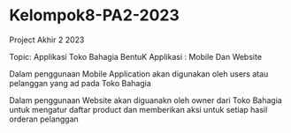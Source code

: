 # Kelompok8-PA2-2023
Project Akhir 2 2023

Topic: Applikasi Toko Bahagia
BentuK Applikasi : Mobile Dan Website

Dalam penggunaan Mobile Application akan digunakan oleh users atau pelanggan yang ad pada Toko Bahagia

Dalam penggunaan Website akan diguanakn oleh owner dari Toko Bahagia untuk mengatur daftar product dan memberikan aksi untuk setiap hasil orderan pelanggan
